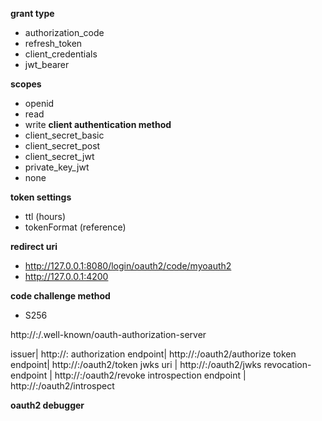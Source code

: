 **grant type**
- authorization_code
- refresh_token
- client_credentials
- jwt_bearer

**scopes**
- openid
- read
- write
**client authentication method**
- client_secret_basic
- client_secret_post
- client_secret_jwt
- private_key_jwt
- none

**token settings**
- ttl (hours)
- tokenFormat (reference)

**redirect  uri**
- http://127.0.0.1:8080/login/oauth2/code/myoauth2
- http://127.0.0.1:4200

**code challenge method**
- S256

http://<auth-server-host>:<auth-server-port>/.well-known/oauth-authorization-server

issuer|                  http://<auth-server-host>:<auth-server-port>
authorization endpoint|  http://<auth-server-host>:<auth-server-port>/oauth2/authorize
token endpoint|          http://<auth-server-host>:<auth-server-port>/oauth2/token
jwks uri |               http://<auth-server-host>:<auth-server-port>/oauth2/jwks
revocation-endpoint |    http://<auth-server-host>:<auth-server-port>/oauth2/revoke
introspection endpoint | http://<auth-server-host>:<auth-server-port>/oauth2/introspect

**oauth2 debugger**



